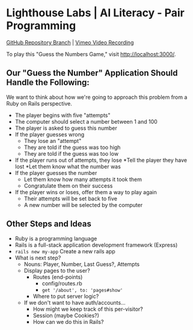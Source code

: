 # Lighthouse Labs | AI Literacy - Pair Programming

[GitHub Repository Branch]() | [Vimeo Video Recording]()

To play this "Guess the Numbers Game," visit [http://localhost:3000/](http://localhost:3000/).

## Our "Guess the Number" Application Should Handle the Following:

We want to think about how we're going to approach this problem from a Ruby on Rails perspective.

* The player begins with five "attempts"
* The computer should select a number between 1 and 100
* The player is asked to guess this number
* If the player guesses wrong
    * They lose an "attempt"
    * They are told if the guess was too high
    * They are told if the guess was too low
* If the player runs out of attempts, they lose
    *Tell the player they have lost
    *Let them know what the number was
* If the player guesses the number
    * Let them know how many attempts it took them
    * Congratulate them on their success
* If the player wins or loses, offer them a way to play again
    * Their attempts will be set back to five
    * A new number will be selected by the computer

## Other Steps and Ideas

* Ruby is a programming language
* Rails is a full-stack application development framework (Express)
* `rails new my-app` Create a new rails app
* What is next step?
    * Nouns: Player, Number, Last Guess?, Attempts
    * Display pages to the user?
        * Routes (end-points)
            * config/routes.rb
            * `get '/about', to: 'pages#show'`
        * Where to put server logic?
    * If we don't want to have auth/accounts...
        * How might we keep track of this per-visitor?
        * Session (maybe Cookies?)
        * How can we do this in Rails?